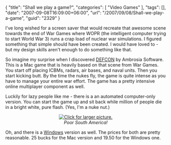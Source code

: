 {
	"title": "Shall we play a game?",
	"categories": [
		"Video Games"
	],
	"tags": [],
	"date": "2007-09-08T16:09:00+06:00",
	"url": "/2007/09/08/Shall-we-play-a-game",
	"guid": "2329"
}

I've long wished for a screen saver that would recreate that awesome scene towards the end of War Games where WOPR (the intelligent computer trying to start World War 3) runs a crap load of nuclear war simulations. I figured something that simple should have been created. I would have loved to - but my design skills aren't enough to do something like that.

So imagine my surprise when I discovered <a href="http://www.ambrosiasw.com/games/defcon/">DEFCON</a> by Ambrosia Software. This is a Mac game that is heavily based on that scene from War Games. You start off placing ICBMs, radars, air bases, and naval units. Then you start kicking butt. By the time the nukes fly, the game is quite intense as you have to manage your entire war effort. The game has a pretty intensive online multiplayer component as well.

Luckily for lazy people like me - there is a an automated computer-only version. You can start the game up and sit back while million of people die in a bright white, pure flash. (Yes, I'm a nuke nut.)

<p align="center">
<a href="http://www.raymondcamden.com/images/war_thumb.jpg">
<img src="https://static.raymondcamden.com/images/cfjedi/war.jpg" title="Click for larger picture."></a><br />
<i>Poor South America!</i>
</p>

Oh, and there is a <a href="http://www.everybody-dies.com/">Windows</a> version as well. The prices for both are pretty reasonable. 25 bucks for the Mac version and 19.50 for the Windows one.